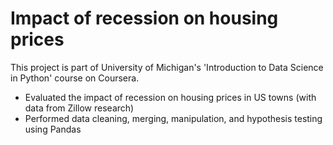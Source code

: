 # Impact of recession on housing prices

This project is part of University of Michigan's 'Introduction to Data Science in Python' course on Coursera.

* Evaluated the impact of recession on housing prices in US towns (with data from Zillow research) 
* Performed data cleaning, merging, manipulation, and hypothesis testing using Pandas